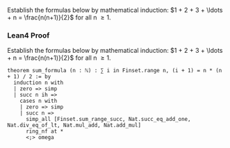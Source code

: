 Establish the formulas below by mathematical induction:
   $1 + 2 + 3 + \ldots  + n = \frac{n(n+1)}{2}$ for all n $\geq{1}$.

### Lean4 Proof
Establish the formulas below by mathematical induction:
   $1 + 2 + 3 + \ldots  + n = \frac{n(n+1)}{2}$ for all n $\geq{1}$.

```lean4
theorem sum_formula (n : ℕ) : ∑ i in Finset.range n, (i + 1) = n * (n + 1) / 2 := by
  induction n with
  | zero => simp
  | succ n ih =>
    cases n with
    | zero => simp
    | succ n =>
      simp_all [Finset.sum_range_succ, Nat.succ_eq_add_one, Nat.div_eq_of_lt, Nat.mul_add, Nat.add_mul]
      ring_nf at *
      <;> omega
```
